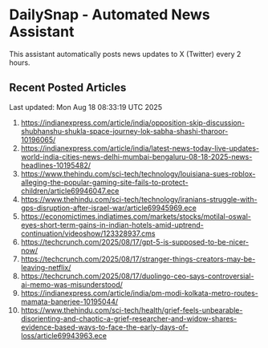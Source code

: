 # DailySnap - Automated News Assistant

This assistant automatically posts news updates to X (Twitter) every 2 hours.

## Recent Posted Articles

Last updated: Mon Aug 18 08:33:19 UTC 2025

1. https://indianexpress.com/article/india/opposition-skip-discussion-shubhanshu-shukla-space-journey-lok-sabha-shashi-tharoor-10196065/
2. https://indianexpress.com/article/india/latest-news-today-live-updates-world-india-cities-news-delhi-mumbai-bengaluru-08-18-2025-news-headlines-10195482/
3. https://www.thehindu.com/sci-tech/technology/louisiana-sues-roblox-alleging-the-popular-gaming-site-fails-to-protect-children/article69946047.ece
4. https://www.thehindu.com/sci-tech/technology/iranians-struggle-with-gps-disruption-after-israel-war/article69945969.ece
5. https://economictimes.indiatimes.com/markets/stocks/motilal-oswal-eyes-short-term-gains-in-indian-hotels-amid-uptrend-continuation/videoshow/123328937.cms
6. https://techcrunch.com/2025/08/17/gpt-5-is-supposed-to-be-nicer-now/
7. https://techcrunch.com/2025/08/17/stranger-things-creators-may-be-leaving-netflix/
8. https://techcrunch.com/2025/08/17/duolingo-ceo-says-controversial-ai-memo-was-misunderstood/
9. https://indianexpress.com/article/india/pm-modi-kolkata-metro-routes-mamata-banerjee-10195044/
10. https://www.thehindu.com/sci-tech/health/grief-feels-unbearable-disorienting-and-chaotic-a-grief-researcher-and-widow-shares-evidence-based-ways-to-face-the-early-days-of-loss/article69943963.ece
